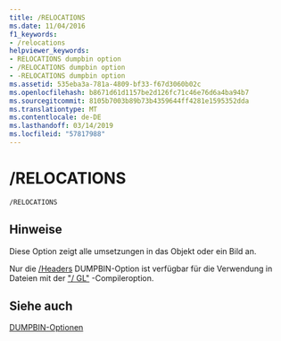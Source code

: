 ```yaml
---
title: /RELOCATIONS
ms.date: 11/04/2016
f1_keywords:
- /relocations
helpviewer_keywords:
- RELOCATIONS dumpbin option
- /RELOCATIONS dumpbin option
- -RELOCATIONS dumpbin option
ms.assetid: 535eba3a-781a-4809-bf33-f67d3060b02c
ms.openlocfilehash: b8671d61d1157be2d126fc71c46e76d6a4ba94b7
ms.sourcegitcommit: 8105b7003b89b73b4359644ff4281e1595352dda
ms.translationtype: MT
ms.contentlocale: de-DE
ms.lasthandoff: 03/14/2019
ms.locfileid: "57817988"
---
```

# <a name="relocations"></a>/RELOCATIONS

```
/RELOCATIONS
```

## <a name="remarks"></a>Hinweise

Diese Option zeigt alle umsetzungen in das Objekt oder ein Bild an.

Nur die [/Headers](headers.md) DUMPBIN-Option ist verfügbar für die Verwendung in Dateien mit der ["/ GL"](gl-whole-program-optimization.md) -Compileroption.

## <a name="see-also"></a>Siehe auch

[DUMPBIN-Optionen](dumpbin-options.md)
